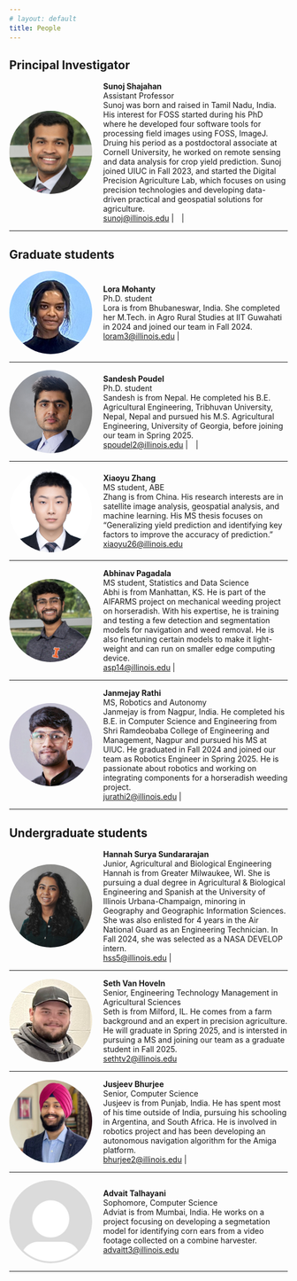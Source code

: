 ```yaml
---
# layout: default
title: People
---
```

<!-- 
      Sunoj was born and raised in Tamil Nadu, India, where he completed his undergraduate and master’s studies at Tamil Nadu Agricultural University, Coimbatore. His interest in sensing and automation began during his master’s work with FT-NIR spectroscopy. During his PhD at North Dakota State University, he developed four software tools for processing field images using FOSS, ImageJ. As a postdoctoral associate at Cornell University, he worked on remote sensing and data analysis for crop yield prediction. Sunoj joined UIUC in Fall 2023, and started the Digital Precision Agriculture Lab, which focuses on developing AI-driven, geospatial solutions for data-driven agriculture and precision technologies.  -->

<!-- # Our team -->

## Principal Investigator

<div style="display: flex; align-items: center;">
    <img src="images/headshots/Sunoj_2024_headshot.jpg" alt="Sunoj Shajahan" style="width: 150px; height: 150px; border-radius: 50%; margin-right: 20px;">
    <div>
        <strong>Sunoj Shajahan </strong><br>
        Assistant Professor  <br>
        Sunoj was born and raised in Tamil Nadu, India. His interest for FOSS started during his PhD where he developed four software tools for processing field images using FOSS, ImageJ. Druing his period as a postdoctoral associate at Cornell University, he worked on remote sensing and data analysis for crop yield prediction. Sunoj joined UIUC in Fall 2023, and started the Digital Precision Agriculture Lab, which focuses on using precision technologies and developing data-driven practical and geospatial solutions for agriculture. <br>
        <a href="mailto:sunoj@illinois.edu">sunoj@illinois.edu</a> | <a href="https://www.linkedin.com/in/sunoj-shajahan-ph-d-23606190/" style="margin-left: 10px;"><i class="fab fa-linkedin"></i></a> | <a href="https://scholar.google.com/citations?user=PSu2s7YAAAAJ&hl=en" style="margin-left: 10px;"><i class="fa-brands fa-google-scholar"></i></a>
    </div>
</div>

---

## Graduate students
<!-- Lora -->

<div style="display: flex; align-items: center;">
    <img src="images/headshots/Lora_headshot.jpg" alt="Lora Mohanty" style="width: 150px; height: 150px; border-radius: 50%; margin-right: 20px;">
    <div>
        <strong>Lora Mohanty </strong><br>
        Ph.D. student  <br>
        Lora is from Bhubaneswar, India. She completed her M.Tech. in Agro Rural Studies at IIT Guwahati in 2024 and joined our team in Fall 2024. <br>
        <a href="mailto:loram3@illinois.edu">loram3@illinois.edu</a> | <a href="https://www.linkedin.com/in/lora-mohanty-aa4301249/" style="margin-left: 10px;"><i class="fab fa-linkedin"></i></a>  
    </div>
</div>

---
<!-- Sandesh -->

<div style="display: flex; align-items: center;">
    <img src="images/headshots/Sandesh_headshot.jpg" alt="Sandesh Poudel" style="width: 150px; height: 150px; border-radius: 50%; margin-right: 20px;">
    <div>
        <strong>Sandesh Poudel </strong><br>
        Ph.D. student  <br>
        Sandesh is from Nepal. He completed his B.E. Agricultural Engineering, Tribhuvan University, Nepal, Nepal and pursued his M.S. Agricultural Engineering, University of Georgia, before joining our team in Spring 2025. <br>
        <a href="mailto:spoudel2@illinois.edu">spoudel2@illinois.edu</a> | <a href="https://www.linkedin.com/in/sandesh-poudel-733b59110/" style="margin-left: 10px;"><i class="fab fa-linkedin"></i></a> | <a href="https://scholar.google.com/citations?user=LH3_qT0AAAAJ&hl=en" style="margin-left: 10px;"><i class="fa-brands fa-google-scholar"></i></a>
    </div>
</div>

---

<!-- Zhang -->

<div style="display: flex; align-items: center;">
    <img src="images/headshots/Zhang_headshot.jpg" alt="Xiaoyu Zhang" style="width: 150px; height: 150px; border-radius: 50%; margin-right: 20px;">
    <div>
        <strong>Xiaoyu Zhang </strong><br>
        MS student, ABE  <br>
        Zhang is from China. His research interests are in satellite image analysis, geospatial analysis, and machine learning. His MS thesis focuses on “Generalizing yield prediction and identifying key factors to improve the accuracy of prediction.”  <br>
        <a href="mailto:xiaoyu26@illinois.edu">xiaoyu26@illinois.edu</a>
    </div>
</div>

---


<!-- Abhi -->

<div style="display: flex; align-items: center;">
    <img src="images/headshots/Abhi_headshot.jpg" alt="Xiaoyu Zhang" style="width: 150px; height: 150px; border-radius: 50%; margin-right: 20px;">
    <div>
        <strong>Abhinav Pagadala </strong><br>
        MS student, Statistics and Data Science  <br>
        Abhi is from Manhattan, KS. He is part of the AIFARMS project on mechanical weeding project on horseradish. With his expertise, he is training and testing a few detection and segmentation models for navigation and weed removal. He is also finetuning certain models to make it light-weight and can run on smaller edge computing device. <br>
        <a href="mailto:asp14@illinois.edu">asp14@illinois.edu</a> | <a href="https://www.linkedin.com/in/abhinav-pagadala-5201bb231/" style="margin-left: 10px;"><i class="fab fa-linkedin"></i></a> 
    </div>
</div>

---


<!-- Janmejay -->

<div style="display: flex; align-items: center;">
    <img src="images/headshots/Janmejay_headshot.jpg" alt="Xiaoyu Zhang" style="width: 150px; height: 150px; border-radius: 50%; margin-right: 20px;">
    <div>
        <strong>Janmejay Rathi </strong><br>
        MS, Robotics and Autonomy  <br>
        Janmejay is from Nagpur, India. He completed his B.E. in Computer Science and Engineering from Shri Ramdeobaba College of Engineering and Management, Nagpur and pursued his MS at UIUC. He graduated in Fall 2024 and joined our team as Robotics Engineer in Spring 2025. He is passionate about robotics and working on integrating components for a horseradish weeding project. <br>
        <a href="mailto:email@example.com">jurathi2@illinois.edu</a> | <a href="https://www.linkedin.com/in/janmejayrathi/" style="margin-left: 10px;"><i class="fab fa-linkedin"></i></a> 
    </div>
</div>

---

## Undergraduate students

<!-- Hannah -->
<div style="display: flex; align-items: center;">
    <img src="images/headshots/Hannah_headshot.jpg" alt="Person 1" style="width: 150px; height: 150px; border-radius: 50%; margin-right: 20px;">
    <div>
        <strong>Hannah Surya Sundararajan </strong><br>
        Junior, Agricultural and Biological Engineering  <br>
        Hannah is from Greater Milwaukee, WI. She is pursuing a dual degree in Agricultural & Biological Engineering and Spanish at the University of Illinois Urbana-Champaign, minoring in Geography and Geographic Information Sciences. She was also enlisted for 4 years in the Air National Guard as an Engineering Technician. In Fall 2024, she was selected as a NASA DEVELOP intern. <br>
        <a href="mailto:hss5@illinois.edu">hss5@illinois.edu</a> | <a href="https://www.linkedin.com/in/hannah-sundararajan/" style="margin-left: 10px;"><i class="fab fa-linkedin"></i></a>
    </div>
</div>

---

<!-- Seth -->
<div style="display: flex; align-items: center;">
    <img src="images/headshots/Seth_headshot.jpg" alt="Person 1" style="width: 150px; height: 150px; border-radius: 50%; margin-right: 20px;">
    <div>
        <strong>Seth Van Hoveln </strong><br>
        Senior, Engineering Technology Management in Agricultural Sciences  <br>
        Seth is from Milford, IL. He comes from a farm background and an expert in precision agriculture. He will graduate in Spring 2025, and is intersted in pursuing a MS and joining our team as a graduate student in Fall 2025. <br>
        <a href="mailto:sethtv2@illinois.edu">sethtv2@illinois.edu</a>        
    </div>
</div>

---

<!-- Jusjeev -->
<div style="display: flex; align-items: center;">
    <img src="images/headshots/Jusjeev_headshot.jpg" alt="Person 1" style="width: 150px; height: 150px; border-radius: 50%; margin-right: 20px;">
    <div>
        <strong>Jusjeev Bhurjee </strong><br>
        Senior, Computer Science  <br>
        Jusjeev is from Punjab, India. He has spent most of his time outside of India, pursuing his schooling in Argentina, and South Africa. He is involved in robotics project and has been developing an autonomous navigation algorithm for the Amiga platform. <br>
        <a href="mailto:bhurjee2@illinois.edu">bhurjee2@illinois.edu</a> | <a href="https://www.linkedin.com/in/jusjeevsingh/" style="margin-left: 10px;"><i class="fab fa-linkedin"></i></a>        
    </div>
</div>

---


<!-- Advait -->
<div style="display: flex; align-items: center;">
    <img src="images/headshots/profile_photo_template.jpg" alt="Person 1" style="width: 150px; height: 150px; border-radius: 50%; margin-right: 20px;">
    <div>
        <strong>Advait Talhayani </strong><br>
        Sophomore, Computer Science  <br>
        Adviat is from Mumbai, India. He works on a project focusing on developing a segmetation model for identifying corn ears from a video footage collected on a combine harvester. <br>
        <a href="mailto:advaitt3@illinois.edu">advaitt3@illinois.edu</a>        
    </div>
</div>

---